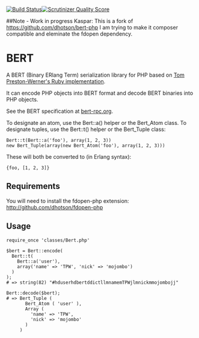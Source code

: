 [![Build Status](https://travis-ci.org/TriKaspar/bert-php.png?branch=master)](https://travis-ci.org/TriKaspar/bert-php)[![Scrutinizer Quality Score](https://scrutinizer-ci.com/g/TriKaspar/bert-php/badges/quality-score.png?s=1959fe255ad985188e9a7535c18167a455eadc0e)](https://scrutinizer-ci.com/g/TriKaspar/bert-php/)

##Note - Work in progress
Kaspar: This is a fork of https://github.com/dhotson/bert-php I am trying to make it composer compatible and eleminate the fdopen dependency.  


BERT
====

A BERT (Binary ERlang Term) serialization library for PHP based on
[Tom Preston-Werner's Ruby implementation](http://github.com/mojombo/bert).

It can encode PHP objects into BERT format and decode BERT binaries into PHP
objects.

See the BERT specification at [bert-rpc.org](http://bert-rpc.org).

To designate an atom, use the Bert::a() helper or the Bert_Atom class.
To designate tuples, use the Bert::t() helper or the Bert_Tuple class:

    Bert::t(Bert::a('foo'), array(1, 2, 3))
    new Bert_Tuple(array(new Bert_Atom('foo'), array(1, 2, 3)))


These will both be converted to (in Erlang syntax):

    {foo, [1, 2, 3]}

Requirements
-----

You will need to install the fdopen-php extension:
http://github.com/dhotson/fdopen-php


Usage
-----

    require_once 'classes/Bert.php'

    $bert = Bert::encode(
      Bert::t(
        Bert::a('user'),
        array('name' => 'TPW', 'nick' => 'mojombo')
      )
    );
    # => string(82) "#hduserhdbertddictllmnamemTPWjlmnickmmojombojj"

    Bert::decode($bert);
    # => Bert_Tuple (
           Bert_Atom ( 'user' ),
           Array (
             'name' => 'TPW',
             'nick' => 'mojombo'
           )
         )


